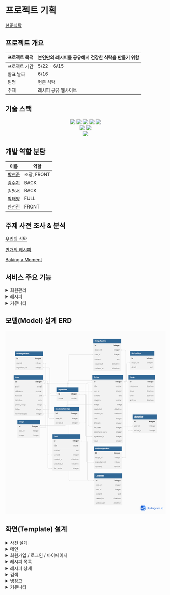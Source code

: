 # 프로젝트 기획

[현준식탁](https://hj-table.kro.kr/)

## 프로젝트 개요

| 프로젝트 목적 | 본인만의 레시피를 공유해서 건강한 식탁을 만들기 위함|
| --- | --- |
| 프로젝트 기간 | 5/22 - 6/15 |
| 발표 날짜 | 6/16 |
| 팀명 | 현준 식탁 |
| 주제 | 레시피 공유 웹사이트 |

## 기술 스택

<div align="center">
	<img src="https://img.shields.io/badge/HTML-E34F26?style=for-the-badge&logo=HTML5&logoColor=white"/>
	<img src="https://img.shields.io/badge/CSS-1572B6?style=for-the-badge&logo=CSS3&logoColor=white"/>
	<img src="https://img.shields.io/badge/JAVASCRIPT-F7DF1E?style=for-the-badge&logo=Javascript&logoColor=white"/>
  <img src="https://img.shields.io/badge/TAILWIND CSS-06B6D4?style=for-the-badge&logo=TAILWIND CSS&logoColor=white"/>
  <img src="https://img.shields.io/badge/JQUERY-0769AD?style=for-the-badge&logo=JQUERY&logoColor=white"/>
	<br>
	<img src="https://img.shields.io/badge/DJANGO-092E20?style=for-the-badge&logo=django&logoColor=white">
	<img src="https://img.shields.io/badge/PYTHON-3776AB?style=for-the-badge&logo=Python&logoColor=white"/>
	<br>
  <img src="https://img.shields.io/badge/FIGMA-F24E1E?style=for-the-badge&logo=FIGMA&logoColor=white"/>
</div>

## 개발 역할 분담

| 이름 | 역할 |
| --- | --- |
| [박현준](https://github.com/DT-HYUNJUN) | 조장, FRONT |
| [감수지](https://github.com/SoozieKam) | BACK |
| [김범서](https://github.com/lemon-lime-honey) | BACK |
| [박태양](https://github.com/pty9714) | FULL |
| [한선진](https://github.com/badajinsee) | FRONT |

## 주제 사전 조사 & 분석

[우리의 식탁](https://wtable.co.kr/recipes)

[만개의 레시피](https://www.10000recipe.com/)

[Baking a Moment](https://bakingamoment.com/)

## 서비스 주요 기능

<details>
  <summary> 회원관리 </summary>
  <div>
    - 회원가입
    - 로그인 / 소셜 로그인
    - 로그아웃
    - 회원 프로필
    - 팔로잉
  </div>
</details>

<details>
<summary> 레시피 </summary>
<div>
  - 레시피 별 검색 (이름 , 재료, 조리기구)
  - 날씨 별 레시피 추천
  - 나만의 냉장고 기능 (재료 추가로 레시피 제공)
  - 리뷰 작성 (댓글)
  - 북마크
  - 좋아요
</div>
</details>

<details>
<summary>커뮤니티</summary>
<div>
  - 멀티 이미지 첨부
  - 댓글
  - 좋아요
</div>
</details>

## 모델(Model) 설계 ERD

![ERD](readme_img/ERD.png)

## 화면(Template) 설계

<details>
  <summary>사전 설계</summary>
  <div>
    <img src="readme_img/pre1.png">
    <img src="readme_img/pre2.png">
  </div>
</details>


<details>
  <summary>메인</summary>
  <div>
  <img src="readme_img/index.png">
  </div>
</details>

<details>
<summary>회원가입 / 로그인 / 마이페이지</summary>
<div>
  - 회원가입
  <img src="readme_img/signup.png">
  - 로그인
  <img src="readme_img/login.png">
  - 마이페이지
  <img src="readme_img/mypage.png">
</div>
</details>

<details>
<summary>레시피 목록</summary>
<div>
  - 레시피 목록
  <img src="readme_img/recipes.png">
  - 장비별 목록
  <img src="readme_img/equips.png">
</div>
</details>

<details>
<summary>레시피 상세</summary>
<div>
  <img src="readme_img/recipes_detail.png">
</div>
</details>

<details>
<summary>검색</summary>
<div>
  - 검색
  <img src="readme_img/search.png">
  - 키워드로 검색
  <img src="readme_img/search_name.png">
  - 재료로 검색
  <img src="readme_img/search_ingrd.png">
</div>
</details>


<details>
<summary>냉장고</summary>
<div>
  <img src="readme_img/fridge.png">
</div>
</details>

<details>
<summary>커뮤니티</summary>
<div>
  - 목록
  <img src="readme_img/communities.png">
  - 상세
  <img src="readme_img/communities_detail.png">
</div>
</details>
